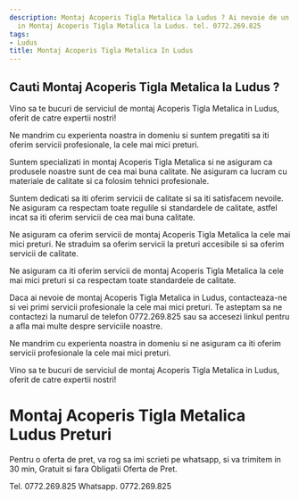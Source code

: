 ```yaml
---
description: Montaj Acoperis Tigla Metalica la Ludus ? Ai nevoie de un profesionist
  in Montaj Acoperis Tigla Metalica la Ludus. tel. 0772.269.825
tags:
- Ludus
title: Montaj Acoperis Tigla Metalica In Ludus
---
```



## Cauti Montaj Acoperis Tigla Metalica la Ludus ?

Vino sa te bucuri de serviciul de montaj Acoperis Tigla Metalica in Ludus, oferit de catre expertii nostri! 

Ne mandrim cu experienta noastra in domeniu si suntem pregatiti sa iti oferim servicii profesionale, la cele mai mici preturi. 

Suntem specializati in montaj Acoperis Tigla Metalica si ne asiguram ca produsele noastre sunt de cea mai buna calitate. Ne asiguram ca lucram cu materiale de calitate si ca folosim tehnici profesionale. 

Suntem dedicati sa iti oferim servicii de calitate si sa iti satisfacem nevoile. Ne asiguram ca respectam toate regulile si standardele de calitate, astfel incat sa iti oferim servicii de cea mai buna calitate. 

Ne asiguram ca oferim servicii de montaj Acoperis Tigla Metalica la cele mai mici preturi. Ne straduim sa oferim servicii la preturi accesibile si sa oferim servicii de calitate. 

Ne asiguram ca iti oferim servicii de montaj Acoperis Tigla Metalica la cele mai mici preturi si ca respectam toate standardele de calitate. 

Daca ai nevoie de montaj Acoperis Tigla Metalica in Ludus, contacteaza-ne si vei primi servicii profesionale la cele mai mici preturi. Te asteptam sa ne contactezi la numarul de telefon 0772.269.825 sau sa accesezi linkul <Link> pentru a afla mai multe despre serviciile noastre. 

Ne mandrim cu experienta noastra in domeniu si ne asiguram ca iti oferim servicii profesionale la cele mai mici preturi. 

Vino sa te bucuri de serviciul de montaj Acoperis Tigla Metalica in Ludus, oferit de catre expertii nostri!

# Montaj Acoperis Tigla Metalica Ludus Preturi
Pentru o oferta de pret, va rog sa imi scrieti pe whatsapp, si va trimitem in 30 min, Gratuit si fara Obligatii Oferta de Pret.

Tel. 0772.269.825
Whatsapp. 0772.269.825